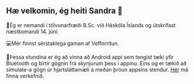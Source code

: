 ## Hæ velkomin, ég heiti Sandra 👋

💃Ég er nemandi í tölvunarfræði B.Sc. við Háskóla Íslands og útskrifast næstkomandi 14. júní.

💻Mér finnst sérstaklega gaman af Vefforritun.

🌱Þessa stundina er ég að vinna að Android appi sem tengist tæki yfir Bluetooth og birtir gögnin frá skynjurum þess í appinu. Eins og er tækið að simulate-a gögn úr hjartsláttamæli á meðan þróun appsins stendur. [Hér](https://github.com/sandraliv/HeartRateMonitor) má finna verkefnið.





<!--
**sandraliv/sandraliv** is a ✨ _special_ ✨ repository because its `README.md` (this file) appears on your GitHub profile.

Here are some ideas to get you started:

- 🔭 I’m currently working on ...
- 🌱 I’m currently learning ...
- 👯 I’m looking to collaborate on ...
- 🤔 I’m looking for help with ...
- 💬 Ask me about ...
- 📫 How to reach me: ...
- 😄 Pronouns: ...
- ⚡ Fun fact: ...
-->
